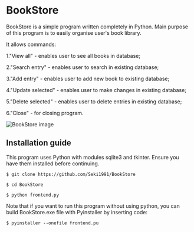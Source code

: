 # BookStore
BookStore is a simple program written completely in Python. 
Main purpose of this program is to easily organise user's book library.

It allows commands:

  1."View all" - enables user to see all books in database;
  
  2."Search entry" - enables user to search in existing database;
  
  3."Add entry" - enables user to add new book to existing database;
  
  4."Update selected" - enables user to make changes in existing database;
  
  5."Delete selected" - enables user to delete entries in existing database;
  
  6."Close" - for closing program.
  
![BookStore image](https://user-images.githubusercontent.com/104382311/165520620-dd117cf1-e11e-4daa-936a-a61a3f5f1037.png)

## Installation guide

This program uses Python with modules sqlite3 and tkinter. Ensure you have them installed before continuing.

`$ git clone https://github.com/Seki1991/BookStore`

`$ cd BookStore`

`$ python frontend.py`

Note that if you want to run this program without using python, you can build BookStore.exe file with Pyinstaller by inserting code:

`$ pyinstaller --onefile frontend.pu`
